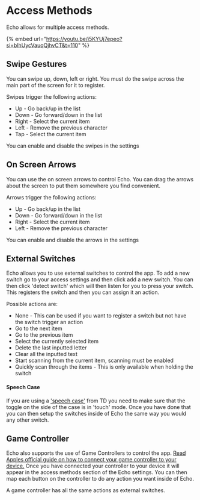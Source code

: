 # Access Methods

Echo allows for multiple access methods.

{% embed url="https://youtu.be/i5KYUj7epeo?si=blhUycVauqQjhvCT&t=110" %}

## Swipe Gestures

You can swipe up, down, left or right. You must do the swipe across the main part of the screen for it to register.&#x20;

Swipes trigger the following actions:

* Up - Go back/up in the list
* Down - Go forward/down in the list
* Right - Select the current item
* Left - Remove the previous character
* Tap - Select the current item

You can enable and disable the swipes in the settings

## On Screen Arrows

You can use the on screen arrows to control Echo. You can drag the arrows about the screen to put them somewhere you find convenient.

Arrows trigger the following actions:

* Up - Go back/up in the list
* Down - Go forward/down in the list
* Right - Select the current item
* Left - Remove the previous character

You can enable and disable the arrows in the settings

## External Switches

Echo allows you to use external switches to control the app. To add a new switch go to your access settings and then click add a new switch. You can then click 'detect switch' which will then listen for you to press your switch. This registers the switch and then you can assign it an action.

Possible actions are:

* None - This can be used if you want to register a switch but not have the switch trigger an action
* Go to the next item
* Go to the previous item
* Select the currently selected item
* Delete the last inputted letter
* Clear all the inputted text
* Start scanning from the current item, scanning must be enabled
* Quickly scan through the items - This is only available when holding the switch

#### Speech Case

If you are using a ['speech case'](https://uk.tobiidynavox.com/products/speech-case) from TD you need to make sure that the toggle on the side of the case is in 'touch' mode. Once you have done that you can then setup the switches inside of Echo the same way you would any other switch.

## Game Controller

Echo also supports the use of Game Controllers to control the app. [Read Apples official guide on how to connect your game controller to your device.](https://support.apple.com/en-gb/111099) Once you have connected your controller to your device it will appear in the access methods section of the Echo settings. You can then map each button on the controller to do any action you want inside of Echo.&#x20;

A game controller has all the same actions as external switches.


